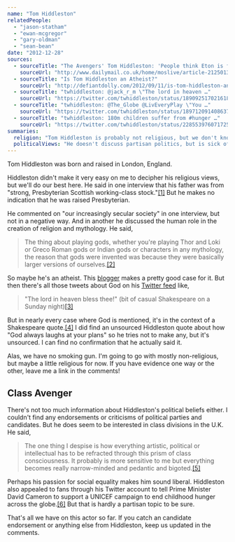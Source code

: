 ```yaml
---
name: "Tom Hiddleston"
relatedPeople:
  - "jason-statham"
  - "ewan-mcgregor"
  - "gary-oldman"
  - "sean-bean"
date: "2012-12-28"
sources:
  - sourceTitle: "The Avengers' Tom Hiddleston: 'People think Eton is full of arrogant, braying toffs. It just isn't true.'"
    sourceUrl: "http://www.dailymail.co.uk/home/moslive/article-2125013/The-Avengers-Tom-Hiddleston-People-think-Eton-arrogant-braying-toffs-It-just-isnt-true.html"
  - sourceTitle: "Is Tom Hiddleston an Atheist?"
    sourceUrl: "http://defiantdolly.com/2012/09/11/is-tom-hiddleston-an-atheist/"
  - sourceTitle: "twhiddleston: @jack_r_m \"The lord in heaven …"
    sourceUrl: "https://twitter.com/twhiddleston/status/189092517021618176"
  - sourceTitle: "twhiddleston: @The_Globe @LivEveryPlay \"You …"
    sourceUrl: "https://twitter.com/twhiddleston/status/189712091408637952"
  - sourceTitle: "twhiddleston: 180m children suffer from #hunger …"
    sourceUrl: "https://twitter.com/twhiddleston/status/228553976071725056"
summaries:
  religion: "Tom Hiddleston is probably not religious, but we don't know for sure."
  politicalViews: "He doesn't discuss partisan politics, but is sick of the high level of class consciousness in the U.K."
---
```


Tom Hiddleston was born and raised in London, England.

Hiddleston didn't make it very easy on me to decipher his religious views, but we'll do our best here. He said in one interview that his father was from "strong, Presbyterian Scottish working-class stock."<a class="source-citation" href="#http%3A%2F%2Fwww.dailymail.co.uk%2Fhome%2Fmoslive%2Farticle-2125013%2FThe-Avengers-Tom-Hiddleston-People-think-Eton-arrogant-braying-toffs-It-just-isnt-true.html" title="The Avengers&apos; Tom Hiddleston: &apos;People think Eton is full of arrogance, braying toffs. It just isn&apos;t true.&apos;">[1]</a> But he makes no indication that he was raised Presbyterian.

He commented on "our increasingly secular society" in one interview, but not in a negative way. And in another he discussed the human role in the creation of religion and mythology. He said,

>The thing about playing gods, whether you're playing Thor and Loki or Greco Roman gods or Indian gods or characters in any mythology, the reason that gods were invented was because they were basically larger versions of ourselves.<a class="source-citation" href="#http%3A%2F%2Fdefiantdolly.com%2F2012%2F09%2F11%2Fis-tom-hiddleston-an-atheist%2F" title="Is Tom Hiddleston an Atheist?">[2]</a>

So maybe he's an atheist. This [blogger](http://defiantdolly.com/2012/09/11/is-tom-hiddleston-an-atheist/) makes a pretty good case for it. But then there's all those tweets about God on his [Twitter feed](https://twitter.com/twhiddleston) like,

>"The lord in heaven bless thee!" (bit of casual Shakespeare on a Sunday night)<a class="source-citation" href="#https%3A%2F%2Ftwitter.com%2Ftwhiddleston%2Fstatus%2F189092517021618176" title="twhiddleston: @jack_r_m &quot;The lord in heaven …">[3]</a>

But in nearly every case where God is mentioned, it's in the context of a Shakespeare quote.<a class="source-citation" href="#https%3A%2F%2Ftwitter.com%2Ftwhiddleston%2Fstatus%2F189712091408637952" title="twhiddleston: @The_Globe @LivEveryPlay &quot;You …">[4]</a> I did find an unsourced Hiddleston quote about how "God always laughs at your plans" so he tries not to make any, but it's unsourced. I can find no confirmation that he actually said it.

Alas, we have no smoking gun. I'm going to go with mostly non-religious, but maybe a little religious for now. If you have evidence one way or the other, leave me a link in the comments!


## Class Avenger

There's not too much information about Hiddleston's political beliefs either. I couldn't find any endorsements or criticisms of political parties and candidates. But he does seem to be interested in class divisions in the U.K. He said,

>The one thing I despise is how everything artistic, political or intellectual has to be refracted through this prism of class consciousness. It probably is more sensitive to me but everything becomes really narrow-minded and pedantic and bigoted.<a class="source-citation" href="#http%3A%2F%2Fwww.dailymail.co.uk%2Fhome%2Fmoslive%2Farticle-2125013%2FThe-Avengers-Tom-Hiddleston-People-think-Eton-arrogant-braying-toffs-It-just-isnt-true.html" title="The Avengers&apos; Tom Hiddleston: &apos;People think Eton is full of arrogant, braying toffs. It just isn&apos;t true.&apos;">[5]</a>

Perhaps his passion for social equality makes him sound liberal. Hiddleston also appealed to fans through his Twitter account to tell Prime Minister David Cameron to support a UNICEF campaign to end childhood hunger across the globe.<a class="source-citation" href="#https%3A%2F%2Ftwitter.com%2Ftwhiddleston%2Fstatus%2F228553976071725056" title="twhiddleston: 180m children suffer from #hunger …">[6]</a> But that is hardly a partisan topic to be sure.

That's all we have on this actor so far. If you catch an candidate endorsement or anything else from Hiddleston, keep us updated in the comments.